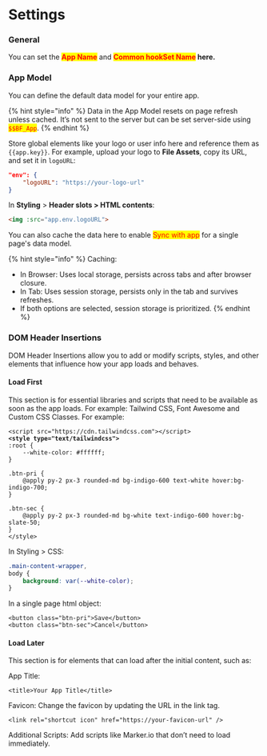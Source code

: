 # Settings

### General

You can set the <mark style="color:red;">**App Name**</mark> and <mark style="color:red;">**Common hookSet Name**</mark>**&#x20;here.**

### App Model

You can define the default data model for your entire app.

{% hint style="info" %}
Data in the App Model resets on page refresh unless cached. It’s not sent to the server but can be set server-side using <mark style="color:red;">`$$BF_App`</mark>.
{% endhint %}

Store global elements like your logo or user info here and reference them as `{{app.key}}`. For example, upload your logo to **File Assets**, copy its URL, and set it in `logoURL`:

```json
"env": {
    "logoURL": "https://your-logo-url"
}
```

In **Styling** > **Header slots > HTML contents**:&#x20;

```html
<img :src="app.env.logoURL">
```

You can also cache the data here to enable <mark style="color:red;">Sync with app</mark> for a single page's data model.

{% hint style="info" %}
Caching:

* In Browser: Uses local storage, persists across tabs and after browser closure.
* In Tab: Uses session storage, persists only in the tab and survives refreshes.
* If both options are selected, session storage is prioritized.
{% endhint %}

### DOM Header Insertions

DOM Header Insertions allow you to add or modify scripts, styles, and other elements that influence how your app loads and behaves.

#### Load First

This section is for essential libraries and scripts that need to be available as soon as the app loads. For example: Tailwind CSS, Font Awesome and Custom CSS Classes. For example:

<pre class="language-html"><code class="lang-html">&#x3C;script src="https://cdn.tailwindcss.com">&#x3C;/script>
<strong>&#x3C;style type="text/tailwindcss">
</strong>:root {
    --white-color: #ffffff;
}

.btn-pri {
    @apply py-2 px-3 rounded-md bg-indigo-600 text-white hover:bg-indigo-700;
}

.btn-sec {
    @apply py-2 px-3 rounded-md bg-white text-indigo-600 hover:bg-slate-50;
}
&#x3C;/style>
</code></pre>

In Styling > CSS:

```css
.main-content-wrapper,body {    background: var(--white-color);}
```

In a single page html object:

```markup
<button class="btn-pri">Save</button>
<button class="btn-sec">Cancel</button>
```

#### Load Later

This section is for elements that can load after the initial content, such as:

App Title:

```markup
<title>Your App Title</title>
```

Favicon: Change the favicon by updating the URL in the link tag.

```markup
<link rel="shortcut icon" href="https://your-favicon-url" />
```

Additional Scripts: Add scripts like Marker.io that don’t need to load immediately.
